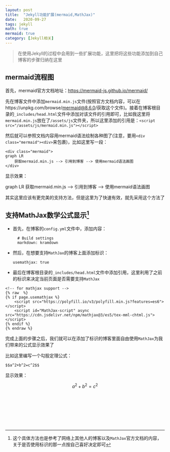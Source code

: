 ```yaml
---
layout: post
title:  "Jekyll功能扩展(mermaid,MathJax)"
date:   2020-09-27
tags: jekyll
math: true
mermaid: true
category: [Jekyll相关]
---
```


> 在使用Jekyll的过程中会用到一些扩展功能，这里把将这些功能添加到自己博客的步骤归纳在这里

## mermaid流程图

首先，mermaid官方文档地址：https://mermaid-js.github.io/mermaid/

先在博客文件中添加`mermaid.min.js`文件(按照官方文档内容，可以在https://unpkg.com/browse/mermaid@8.6.0/获取这个文件)。接着在博客根目录的`_includes/head.html`文件中添加对该文件的引用即可，比如我这里将`mermaid.min.js`放在了`/assets/js`文件夹，所以这里添加的引用是：`<script src="/assets/js/mermaid.min.js"></script>` 

然后就可以参照文档内容用mermaid语法绘制各种图了(注意，要用`<div class="mermaid"><div>`来包裹)，比如这里写一段：

```
<div class="mermaid">
graph LR
	获取mermaid.min.js --> 引用到博客 --> 使用mermaid语法画图
</div>
```

显示效果：

<div class="mermaid">
graph LR
	获取mermaid.min.js --> 引用到博客 --> 使用mermaid语法画图
</div>


其实这里应该有更完美的支持方法，但是这里为了快速有效，就先采用这个方法了



## 支持MathJax数学公式显示[^1]

- 首先，在博客的`config.yml`文件中，添加内容：

  ```
    # Build settings
    markdown: kramdown
  ```

- 然后，在想要支持`MathJax`的博客上面添加标识：

  ```
  usemathjax: true
  ```

- 最后在博客根目录的`_includes/head.html`文件中添加引用，这里利用了之前的标识来决定当前页面是否需要支持`MathJax`

```
<!-- for mathjax support -->
{% raw  %}
{% if page.usemathjax %}
    <script src="https://polyfill.io/v3/polyfill.min.js?features=es6"></script>
    <script id="MathJax-script" async src="https://cdn.jsdelivr.net/npm/mathjax@3/es5/tex-mml-chtml.js"></script>
{% endif %}
{% endraw %}
```

完成上面的步骤之后，我们就可以在添加了标识的博客里面自由使用`MathJax`为我们带来的公式显示效果了

比如这里编写一个勾股定理公式：

```
$$a^2+b^2=c^2$$
```

显示效果：

$$a^2+b^2=c^2$$



<br><br><br><br><br><br>

[^1]: 这个具体方法也是参考了网络上其他人的博客以及`MathJax`官方文档的内容，关于是否使用标识的那一点按自己喜好决定即可